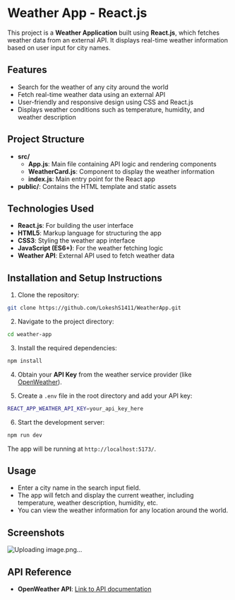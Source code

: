 
# Weather App - React.js

This project is a **Weather Application** built using **React.js**, which fetches weather data from an external API. It displays real-time weather information based on user input for city names.

## Features

- Search for the weather of any city around the world
- Fetch real-time weather data using an external API
- User-friendly and responsive design using CSS and React.js
- Displays weather conditions such as temperature, humidity, and weather description

## Project Structure

- **src/**
  - **App.js**: Main file containing API logic and rendering components
  - **WeatherCard.js**: Component to display the weather information
  - **index.js**: Main entry point for the React app
- **public/**: Contains the HTML template and static assets

## Technologies Used

- **React.js**: For building the user interface
- **HTML5**: Markup language for structuring the app
- **CSS3**: Styling the weather app interface
- **JavaScript (ES6+)**: For the weather fetching logic
- **Weather API**: External API used to fetch weather data

## Installation and Setup Instructions

1. Clone the repository:

```bash
git clone https://github.com/LokeshS1411/WeatherApp.git
```

2. Navigate to the project directory:

```bash
cd weather-app
```

3. Install the required dependencies:

```bash
npm install
```

4. Obtain your **API Key** from the weather service provider (like [OpenWeather](https://openweathermap.org/api)).

5. Create a `.env` file in the root directory and add your API key:

```bash
REACT_APP_WEATHER_API_KEY=your_api_key_here
```

6. Start the development server:

```bash
npm run dev
```

The app will be running at `http://localhost:5173/`.

## Usage

- Enter a city name in the search input field.
- The app will fetch and display the current weather, including temperature, weather description, humidity, etc.
- You can view the weather information for any location around the world.

## Screenshots
![Uploading image.png…]()



## API Reference

- **OpenWeather API**: [Link to API documentation](https://openweathermap.org/api)




